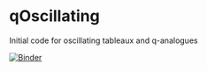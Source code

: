 # qOscillating
Initial code for oscillating tableaux and q-analogues

[![Binder](https://mybinder.org/badge_logo.svg)](https://mybinder.org/v2/gh/jdmeza/qOscillating/master)
